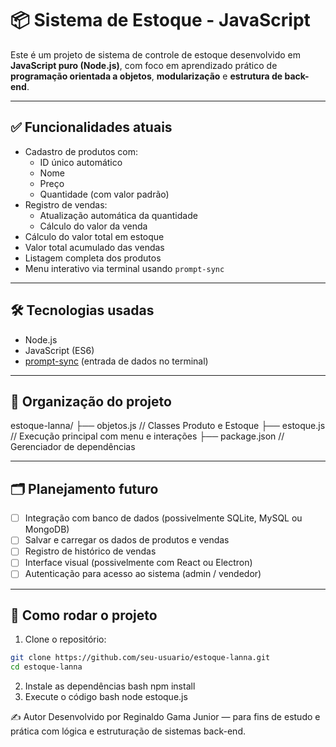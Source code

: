 # 📦 Sistema de Estoque - JavaScript

Este é um projeto de sistema de controle de estoque desenvolvido em **JavaScript puro (Node.js)**, com foco em aprendizado prático de **programação orientada a objetos**, **modularização** e **estrutura de back-end**.

---

## ✅ Funcionalidades atuais

- Cadastro de produtos com:
  - ID único automático
  - Nome
  - Preço
  - Quantidade (com valor padrão)
- Registro de vendas:
  - Atualização automática da quantidade
  - Cálculo do valor da venda
- Cálculo do valor total em estoque
- Valor total acumulado das vendas
- Listagem completa dos produtos
- Menu interativo via terminal usando `prompt-sync`

---

## 🛠️ Tecnologias usadas

- Node.js
- JavaScript (ES6)
- [prompt-sync](https://www.npmjs.com/package/prompt-sync) (entrada de dados no terminal)

---

## 🧠 Organização do projeto

estoque-lanna/
├── objetos.js // Classes Produto e Estoque
├── estoque.js // Execução principal com menu e interações
├── package.json // Gerenciador de dependências

---

## 🗂️ Planejamento futuro

- [ ] Integração com banco de dados (possivelmente SQLite, MySQL ou MongoDB)
- [ ] Salvar e carregar os dados de produtos e vendas
- [ ] Registro de histórico de vendas
- [ ] Interface visual (possivelmente com React ou Electron)
- [ ] Autenticação para acesso ao sistema (admin / vendedor)

---

## 🚀 Como rodar o projeto

1. Clone o repositório:

```bash
git clone https://github.com/seu-usuario/estoque-lanna.git
cd estoque-lanna
```
2. Instale as dependências
bash
npm install
3. Execute o código
bash
node estoque.js

✍️ Autor
Desenvolvido por Reginaldo Gama Junior — para fins de estudo e prática com lógica e estruturação de sistemas back-end.
